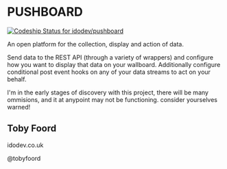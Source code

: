 PUSHBOARD
===


[ ![Codeship Status for idodev/pushboard](https://www.codeship.io/projects/5a908a70-3c61-0132-2ad5-7642376dcec1/status)](https://www.codeship.io/projects/42968)

An open platform for the collection, display and action of data.


Send data to the REST API (through a variety of wrappers) and configure how you want to display that data on your wallboard. Additionally configure conditional post event hooks on any of your data streams to act on your behalf.


I'm in the early stages of discovery with this project, there will be many ommisions, and it at anypoint may not be functioning. consider yourselves warned!

Toby Foord
---

idodev.co.uk

@tobyfoord